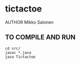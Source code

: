 # tictactoe

AUTHOR
    Mikko Salonen
## TO COMPILE AND RUN
    cd src/
    javac *.java
    java Tictactoe
